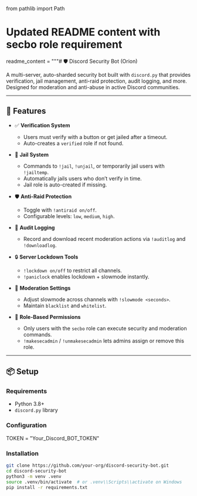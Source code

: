 from pathlib import Path

# Updated README content with secbo role requirement
readme_content = """# 🛡️ Discord Security Bot (Orion)

A multi-server, auto-sharded security bot built with `discord.py` that provides verification, jail management, anti-raid protection, audit logging, and more. Designed for moderation and anti-abuse in active Discord communities.

---

## 🚀 Features

- ✅ **Verification System**
  - Users must verify with a button or get jailed after a timeout.
  - Auto-creates a `verified` role if not found.

- 🚓 **Jail System**
  - Commands to `!jail`, `!unjail`, or temporarily jail users with `!jailtemp`.
  - Automatically jails users who don’t verify in time.
  - Jail role is auto-created if missing.

- 🛡️ **Anti-Raid Protection**
  - Toggle with `!antiraid on/off`.
  - Configurable levels: `low`, `medium`, `high`.

- 📜 **Audit Logging**
  - Record and download recent moderation actions via `!auditlog` and `!downloadlog`.

- 🔒 **Server Lockdown Tools**
  - `!lockdown on/off` to restrict all channels.
  - `!paniclock` enables lockdown + slowmode instantly.

- 🧰 **Moderation Settings**
  - Adjust slowmode across channels with `!slowmode <seconds>`.
  - Maintain `blacklist` and `whitelist`.

- 🔐 **Role-Based Permissions**
  - Only users with the `secbo` role can execute security and moderation commands.
  - `!makesecadmin` / `!unmakesecadmin` lets admins assign or remove this role.

---

## 📦 Setup

### Requirements

- Python 3.8+
- `discord.py` library

### Configuration
TOKEN = "Your_Discord_BOT_TOKEN"

### Installation

```bash
git clone https://github.com/your-org/discord-security-bot.git
cd discord-security-bot
python3 -m venv .venv
source .venv/bin/activate  # or .venv\\Scripts\\activate on Windows
pip install -r requirements.txt





